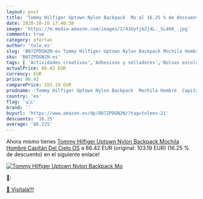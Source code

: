 ```yaml
---
layout: post
title: 'Tommy Hilfiger Uptown Nylon Backpack  Mo al 16.25 % de descuento'
date: 2020-10-10 17:40:38
image: 'https://m.media-amazon.com/images/I/41Uytjb2j4L._SL400_.jpg'
comments: true
category: ofertas
author: 'tole.es'
slug: 'B07ZPDGN2N-es Tommy Hilfiger Uptown Nylon Backpack Mochila Hombre...'
sku: 'B07ZPDGN2N-es'
tags: [ 'Actividades creativas','Adhesivos y selladores','Bolsas escolares','Bricolaje y herramientas','Cuchillos de cocina','Equipaje','Ferretería','Hogar y cocina','Juegos de cuchillos de cocina','Juguetes','Juguetes y juegos','Lápices de colores para niños','Material de escritura y dibujo para niños','Mochilas, estuches y sets escolares','Pegamentos instantáneos','Utensilios de cocina','backpack','mochila', ]
actualPrice: 86.42 EUR
currency: EUR
price: 86.42
comparePrice: 103.19 EUR
prodname: 'Tommy Hilfiger Uptown Nylon Backpack  Mochila Hombre  Capitán Del Cielo  OS'
country: 'es'
flag: '🇪🇸'
brand: ''
buyurl: 'https://www.amazon.es/dp/B07ZPDGN2N/?tag=tolees-21'
descuento: '16.25'
average: '86.225'
---
```


Ahora mismo tienes [Tommy Hilfiger Uptown Nylon Backpack  Mochila Hombre  Capitán Del Cielo  OS](https://www.amazon.es/dp/B07ZPDGN2N/?tag=tolees-21) a 86.42 EUR (original: 103.19 EUR) (16.25 %  de descuento) en el siguiente enlace!

[![Tommy Hilfiger Uptown Nylon Backpack  Mo](https://m.media-amazon.com/images/I/41Uytjb2j4L._SL400_.jpg)](https://www.amazon.es/dp/B07ZPDGN2N/?tag=tolees-21)

🔎:


[🛒 Visítala!!!](https://www.amazon.es/dp/B07ZPDGN2N/?tag=tolees-21)
